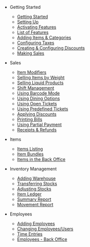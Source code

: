 - Getting Started
  - [Getting Started](README.md)
  - [Setting Up](/_gettingstarted/setup.md)
  - [Activating Features](/_gettingstarted/activate.md)
  - [List of Features](/_gettingstarted/features.md)
  - [Adding Items & Categories](/_gettingstarted/adding.md)
  - [Configuring Taxes](/_gettingstarted/taxes.md)
  - [Creating & Configuring Discounts](/_gettingstarted/discounts.md)
  - [Making Sales](/_gettingstarted/register.md)

- Sales
  - [Item Modifiers](/_sales/modifier.md)
  - [Selling Items by Weight](/_sales/weight.md)
  - [Selling Liquid Products](/_sales/liquids.md)
  - [Shift Management](/_sales/shift.md)
  - [Using Barcode Mode](/_sales/barcode.md)
  - [Using Dining Options](/_sales/dining.md)
  - [Using Open Tickets](/_sales/opentickets.md)
  - [Using Predefined Tickets](/_sales/predefined.md)
  - [Applying Discounts](/_sales/applyingdiscounts.md)
  - [Printing Bills](/_sales/bills.md)
  - [Using Partial Payment](/_sales/partial.md)
  - [Receipts & Refunds](/_sales/refunds.md)

- Items
  - [Items Listing](/_items/items.md)
  - [Item Bundles](/_items/bundles.md)
  - [Items in the Back Office](/_items/backitems.md)

- Inventory Management
  - [Adding Warehouse](/_inventory/warehouse.md)
  - [Transferring Stocks](/_inventory/transfer.md)
  - [Adjusting Stocks](/_inventory/adjust.md)
  - [Item Ledger](/_inventory/ledger.md)
  - [Summary Report](/_inventory/summary.md)
  - [Movement Report](/_inventory/movement.md)

- Employees
  - [Adding Employees](/_employee/adding.md)
  - [Changing Employees/Users](/_employee/change.md)
  - [Time Entries](/_employee/time.md)
  - [Employees - Back Office](/_employee/back.md)